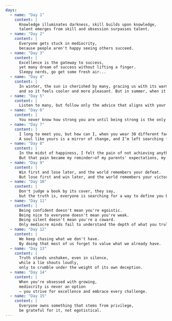 ```yaml
---
days:
  - name: "Day 1"
    content: |
      Knowledge illuminates darkness, skill builds upon knowledge,  
      talent emerges from skill and obsession surpasses talent.
  - name: "Day 2"
    content: |
      Everyone gets stuck in mediocrity,  
      because people aren't happy seeing others succeed.
  - name: "Day 3"
    content: |
      Excellence is the gateway to success,  
      yet many dream of success without lifting a finger.  
      Sleepy nerds, go get some fresh air...
  - name: "Day 4"
    content: |
      In winter, the sun is cherished by many, gracing us with its warmth for a short time,  
      and so it feels cooler and more pleasant. But in summer, when it's cursed by all, it blazes seven hotter.
  - name: "Day 5"
    content: |
      Listen to many, but follow only the advice that aligns with your passion, interests, and goals.
  - name: "Day 6"
    content: |
      You never know how strong you are until being strong is the only option you have.
  - name: "Day 7"
    content: |
      I long to meet you, but how can I, when you wear 30 different faces each month? 
      A soul like yours is a mirror of change, and I’m left searching for the one I once knew.
  - name: "Day 8"
    content: |
      In the midst of happiness, I felt the pain of not achieving anything. 
      But that pain became my reminder—of my parents' expectations, my goals, and the drive to achieve more, pushing me to keep moving forward.
  - name: "Day 9"
    content: |
      Win first and lose later, and the world remembers your defeat. 
      But lose first and win later, and the world remembers your victory—because history only remembers how you finished.
  - name: "Day 10"
    content: |
      Don't judge a book by its cover, they say, 
      but the truth is, everyone is searching for a way to define you by your smallest flaws.
  - name: "Day 11"
    content: |
      Being confident doesn't mean you're egoistic. 
      Being nice to everyone doesn't mean you're weak. 
      Being silent doesn't mean you're a coward. 
      Only mediocre minds fail to understand the depth of what you truly mean.
  - name: "Day 12"
    content: |
      We keep chasing what we don't have.
      By doing that most of us forget to value what we already have.
  - name: "Day 13"
    content: |
      Truth stands unshaken, even in silence, 
      while a lie shouts loudly, 
      only to crumble under the weight of its own deception.
  - name: "Day 14"
    content: |
      When you're obsessed with growing, 
      mediocrity is never an option 
      — you strive for excellence and embrace every challenge.
  - name: "Day 15"
    content: |
      Everyone owns something that stems from privilege,
      be grateful for it, not egotistical.
---
```

